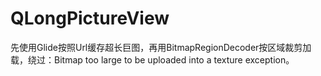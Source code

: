 # QLongPictureView
先使用Glide按照Url缓存超长巨图，再用BitmapRegionDecoder按区域裁剪加载，绕过：Bitmap too large to be uploaded into a texture exception。
